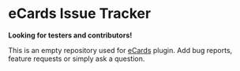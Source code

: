 # eCards Issue Tracker

**Looking for testers and contributors!**

This is an empty repository used for [eCards](https://getbutterfly.com/wordpress-plugins/wordpress-ecards-plugin/) plugin. Add bug reports, feature requests or simply ask a question.
